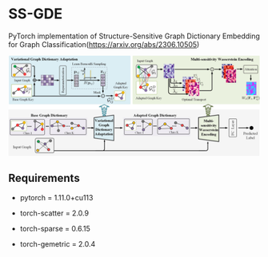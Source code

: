 # SS-GDE

PyTorch implementation of Structure-Sensitive Graph Dictionary Embedding for Graph Classification(https://arxiv.org/abs/2306.10505)

![architecture](/fig/SS-GDE_architecture.jpg)


## Requirements


* pytorch = 1.11.0+cu113
- torch-scatter = 2.0.9
* torch-sparse = 0.6.15
- torch-gemetric = 2.0.4


